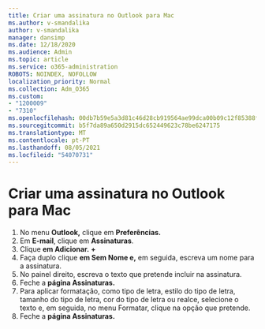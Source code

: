 ```yaml
---
title: Criar uma assinatura no Outlook para Mac
ms.author: v-smandalika
author: v-smandalika
manager: dansimp
ms.date: 12/18/2020
ms.audience: Admin
ms.topic: article
ms.service: o365-administration
ROBOTS: NOINDEX, NOFOLLOW
localization_priority: Normal
ms.collection: Adm_O365
ms.custom:
- "1200009"
- "7310"
ms.openlocfilehash: 00db7b59e5a3d81c46d28cb919564ae99dca00b09c12f85388f5c419647dad01
ms.sourcegitcommit: b5f7da89a650d2915dc652449623c78be6247175
ms.translationtype: MT
ms.contentlocale: pt-PT
ms.lasthandoff: 08/05/2021
ms.locfileid: "54070731"
---
```

# <a name="create-a-signature-in-outlook-for-mac"></a>Criar uma assinatura no Outlook para Mac

1.  No menu **Outlook,** clique em **Preferências.**
2.  Em **E-mail**, clique em **Assinaturas**.
3.  Clique **em Adicionar.** **+**
4.  Faça duplo clique **em Sem Nome e,** em seguida, escreva um nome para a assinatura.
5.  No painel direito, escreva o texto que pretende incluir na assinatura.
6.  Feche a **página Assinaturas.**
7.  Para aplicar formatação, como tipo de letra, estilo do tipo de letra, tamanho do tipo de letra, cor do tipo de letra ou realce, selecione o texto e, em seguida, no menu Formatar, clique na opção que pretende.
8.  Feche a **página Assinaturas.**
